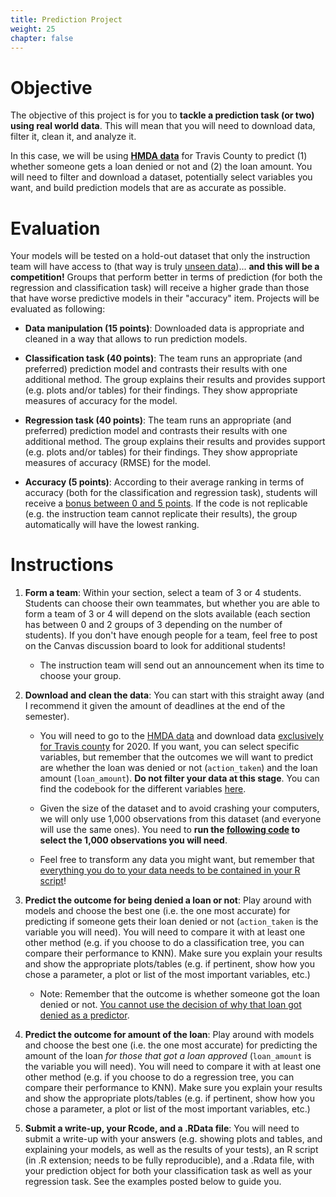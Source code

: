 ```yaml
---
title: Prediction Project
weight: 25
chapter: false
---
```


# Objective

The objective of this project is for you to **tackle a prediction task (or two) using real world data**. This will mean that you will need to download data, filter it, clean it, and analyze it. 

In this case, we will be using **[HMDA data](https://ffiec.cfpb.gov/data-browser/)** for Travis County to predict (1) whether someone gets a loan denied or not and (2) the loan amount. You will need to filter and download a dataset, potentially select variables you want, and build prediction models that are as accurate as possible.

# Evaluation

Your models will be tested on a hold-out dataset that only the instruction team will have access to (that way is truly <u>unseen data</u>)... **and this will be a competition!** Groups that perform better in terms of prediction (for both the regression and classification task) will receive a higher grade than those that have worse predictive models in their "accuracy" item. Projects will be evaluated as following:

- **Data manipulation (15 points)**: Downloaded data is appropriate and cleaned in a way that allows to run prediction models.

- **Classification task (40 points)**: The team runs an appropriate (and preferred) prediction model and contrasts their results with one additional method. The group explains their results and provides support (e.g. plots and/or tables) for their findings. They show appropriate measures of accuracy for the model.

- **Regression task (40 points)**: The team runs an appropriate (and preferred) prediction model and contrasts their results with one additional method. The group explains their results and provides support (e.g. plots and/or tables) for their findings. They show appropriate measures of accuracy (RMSE) for the model.

- **Accuracy (5 points)**: According to their average ranking in terms of accuracy (both for the classification and regression task), students will receive a <u>bonus between 0 and 5 points</u>. If the code is not replicable (e.g. the instruction team cannot replicate their results), the group automatically will have the lowest ranking.

# Instructions

1. **Form a team**: Within your section, select a team of 3 or 4 students. Students can choose their own teammates, but whether you are able to form a team of 3 or 4 will depend on the slots available (each section has between 0 and 2 groups of 3 depending on the number of students). If you don't have enough people for a team, feel free to post on the Canvas discussion board to look for additional students!
	
	- The instruction team will send out an announcement when its time to choose your group.

2. **Download and clean the data**: You can start with this straight away (and I recommend it given the amount of deadlines at the end of the semester). 
	
	- You will need to go to the [HMDA data](https://ffiec.cfpb.gov/data-browser/) and download data <u>exclusively for Travis county</u> for 2020. If you want, you can select specific variables, but remember that the outcomes we will want to predict are whether the loan was denied or not (`action_taken`) and the loan amount (`loan_amount`). **Do not filter your data at this stage**. You can find the codebook for the different variables [here](https://ffiec.cfpb.gov/documentation/2021/lar-data-fields/).

	- Given the size of the dataset and to avoid crashing your computers, we will only use 1,000 observations from this dataset (and everyone will use the same ones). You need to **run the [following code](https://raw.githubusercontent.com/maibennett/sta235/main/exampleSite/content/Assignments/Project/code/STA235H_f2021_prediction_project.R) to select the 1,000 observations you will need**.

	- Feel free to transform any data you might want, but remember that <u>everything you do to your data needs to be contained in your R script</u>!

3. **Predict the outcome for being denied a loan or not**: Play around with models and choose the best one (i.e. the one most accurate) for predicting if someone gets their loan denied or not (`action_taken` is the variable you will need). You will need to compare it with at least one other method (e.g. if you choose to do a classification tree, you can compare their performance to KNN). Make sure you explain your results and show the appropriate plots/tables (e.g. if pertinent, show how you chose a parameter, a plot or list of the most important variables, etc.)
	- Note: Remember that the outcome is whether someone got the loan denied or not. <u>You cannot use the decision of why that loan got denied as a predictor</u>.

4. **Predict the outcome for amount of the loan**: Play around with models and choose the best one (i.e. the one most accurate) for predicting the amount of the loan *for those that got a loan approved* (`loan_amount` is the variable you will need). You will need to compare it with at least one other method (e.g. if you choose to do a regression tree, you can compare their performance to KNN). Make sure you explain your results and show the appropriate plots/tables (e.g. if pertinent, show how you chose a parameter, a plot or list of the most important variables, etc.)

5. **Submit a write-up, your Rcode, and a .RData file**: You will need to submit a write-up with your answers (e.g. showing plots and tables, and explaining your models, as well as the results of your tests), an R script (in .R extension; needs to be fully reproducible), and a .Rdata file, with your prediction object for both your classification task as well as your regression task. See the examples posted below to guide you.
